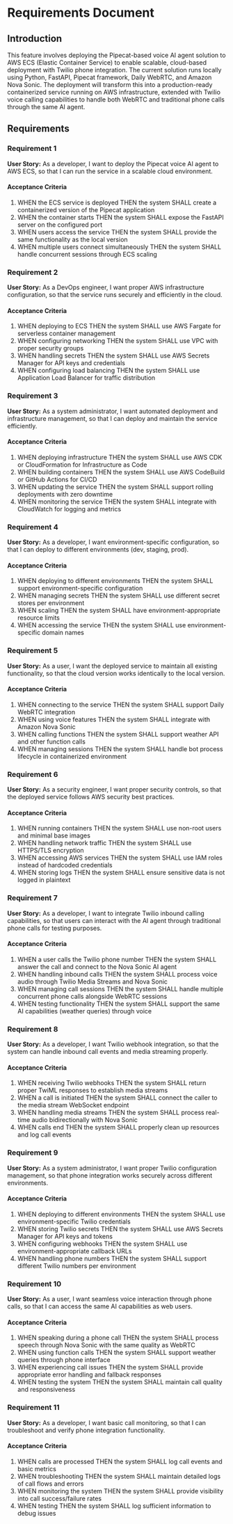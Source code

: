 # Requirements Document

## Introduction

This feature involves deploying the Pipecat-based voice AI agent solution to AWS ECS (Elastic Container Service) to enable scalable, cloud-based deployment with Twilio phone integration. The current solution runs locally using Python, FastAPI, Pipecat framework, Daily WebRTC, and Amazon Nova Sonic. The deployment will transform this into a production-ready containerized service running on AWS infrastructure, extended with Twilio voice calling capabilities to handle both WebRTC and traditional phone calls through the same AI agent.

## Requirements

### Requirement 1

**User Story:** As a developer, I want to deploy the Pipecat voice AI agent to AWS ECS, so that I can run the service in a scalable cloud environment.

#### Acceptance Criteria

1. WHEN the ECS service is deployed THEN the system SHALL create a containerized version of the Pipecat application
2. WHEN the container starts THEN the system SHALL expose the FastAPI server on the configured port
3. WHEN users access the service THEN the system SHALL provide the same functionality as the local version
4. WHEN multiple users connect simultaneously THEN the system SHALL handle concurrent sessions through ECS scaling

### Requirement 2

**User Story:** As a DevOps engineer, I want proper AWS infrastructure configuration, so that the service runs securely and efficiently in the cloud.

#### Acceptance Criteria

1. WHEN deploying to ECS THEN the system SHALL use AWS Fargate for serverless container management
2. WHEN configuring networking THEN the system SHALL use VPC with proper security groups
3. WHEN handling secrets THEN the system SHALL use AWS Secrets Manager for API keys and credentials
4. WHEN configuring load balancing THEN the system SHALL use Application Load Balancer for traffic distribution

### Requirement 3

**User Story:** As a system administrator, I want automated deployment and infrastructure management, so that I can deploy and maintain the service efficiently.

#### Acceptance Criteria

1. WHEN deploying infrastructure THEN the system SHALL use AWS CDK or CloudFormation for Infrastructure as Code
2. WHEN building containers THEN the system SHALL use AWS CodeBuild or GitHub Actions for CI/CD
3. WHEN updating the service THEN the system SHALL support rolling deployments with zero downtime
4. WHEN monitoring the service THEN the system SHALL integrate with CloudWatch for logging and metrics

### Requirement 4

**User Story:** As a developer, I want environment-specific configuration, so that I can deploy to different environments (dev, staging, prod).

#### Acceptance Criteria

1. WHEN deploying to different environments THEN the system SHALL support environment-specific configuration
2. WHEN managing secrets THEN the system SHALL use different secret stores per environment
3. WHEN scaling THEN the system SHALL have environment-appropriate resource limits
4. WHEN accessing the service THEN the system SHALL use environment-specific domain names

### Requirement 5

**User Story:** As a user, I want the deployed service to maintain all existing functionality, so that the cloud version works identically to the local version.

#### Acceptance Criteria

1. WHEN connecting to the service THEN the system SHALL support Daily WebRTC integration
2. WHEN using voice features THEN the system SHALL integrate with Amazon Nova Sonic
3. WHEN calling functions THEN the system SHALL support weather API and other function calls
4. WHEN managing sessions THEN the system SHALL handle bot process lifecycle in containerized environment

### Requirement 6

**User Story:** As a security engineer, I want proper security controls, so that the deployed service follows AWS security best practices.

#### Acceptance Criteria

1. WHEN running containers THEN the system SHALL use non-root users and minimal base images
2. WHEN handling network traffic THEN the system SHALL use HTTPS/TLS encryption
3. WHEN accessing AWS services THEN the system SHALL use IAM roles instead of hardcoded credentials
4. WHEN storing logs THEN the system SHALL ensure sensitive data is not logged in plaintext

### Requirement 7

**User Story:** As a developer, I want to integrate Twilio inbound calling capabilities, so that users can interact with the AI agent through traditional phone calls for testing purposes.

#### Acceptance Criteria

1. WHEN a user calls the Twilio phone number THEN the system SHALL answer the call and connect to the Nova Sonic AI agent
2. WHEN handling inbound calls THEN the system SHALL process voice audio through Twilio Media Streams and Nova Sonic
3. WHEN managing call sessions THEN the system SHALL handle multiple concurrent phone calls alongside WebRTC sessions
4. WHEN testing functionality THEN the system SHALL support the same AI capabilities (weather queries) through voice

### Requirement 8

**User Story:** As a developer, I want Twilio webhook integration, so that the system can handle inbound call events and media streaming properly.

#### Acceptance Criteria

1. WHEN receiving Twilio webhooks THEN the system SHALL return proper TwiML responses to establish media streams
2. WHEN a call is initiated THEN the system SHALL connect the caller to the media stream WebSocket endpoint
3. WHEN handling media streams THEN the system SHALL process real-time audio bidirectionally with Nova Sonic
4. WHEN calls end THEN the system SHALL properly clean up resources and log call events

### Requirement 9

**User Story:** As a system administrator, I want proper Twilio configuration management, so that phone integration works securely across different environments.

#### Acceptance Criteria

1. WHEN deploying to different environments THEN the system SHALL use environment-specific Twilio credentials
2. WHEN storing Twilio secrets THEN the system SHALL use AWS Secrets Manager for API keys and tokens
3. WHEN configuring webhooks THEN the system SHALL use environment-appropriate callback URLs
4. WHEN handling phone numbers THEN the system SHALL support different Twilio numbers per environment

### Requirement 10

**User Story:** As a user, I want seamless voice interaction through phone calls, so that I can access the same AI capabilities as web users.

#### Acceptance Criteria

1. WHEN speaking during a phone call THEN the system SHALL process speech through Nova Sonic with the same quality as WebRTC
2. WHEN using function calls THEN the system SHALL support weather queries through phone interface
3. WHEN experiencing call issues THEN the system SHALL provide appropriate error handling and fallback responses
4. WHEN testing the system THEN the system SHALL maintain call quality and responsiveness

### Requirement 11

**User Story:** As a developer, I want basic call monitoring, so that I can troubleshoot and verify phone integration functionality.

#### Acceptance Criteria

1. WHEN calls are processed THEN the system SHALL log call events and basic metrics
2. WHEN troubleshooting THEN the system SHALL maintain detailed logs of call flows and errors
3. WHEN monitoring the system THEN the system SHALL provide visibility into call success/failure rates
4. WHEN testing THEN the system SHALL log sufficient information to debug issues
